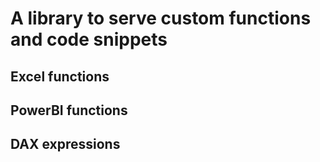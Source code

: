 # A library to serve custom functions and code snippets
## Excel functions
## PowerBI functions
## DAX expressions

